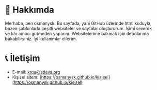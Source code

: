 # 🤔 Hakkımda
Merhaba, ben osmanysk. Bu sayfada, yani GitHub üzerinde html koduyla, bazen şablonlarla çeşitli websiteler ve sayfalar oluştururum. İşimi severek ve kâr amacı gütmeden yaparım. Websitelerime bakmak için depolarıma bakabilirsiniz. İyi kullanımlar dilerim.

# 📞 İletişim

* E-mail: [xrqu@sdevs.org](mailto:xrqu@sdevs.org)
* Kişisel sitem: [https://osmanysk.github.io/kisisel](https://osmanysk.github.io/kisisel)
